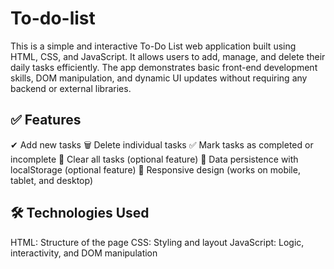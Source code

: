 # To-do-list
This is a simple and interactive To-Do List web application built using HTML, CSS, and JavaScript. It allows users to add, manage, and delete their daily tasks efficiently. The app demonstrates basic front-end development skills, DOM manipulation, and dynamic UI updates without requiring any backend or external libraries.

## ✅ Features
✔ Add new tasks
🗑 Delete individual tasks
✅ Mark tasks as completed or incomplete
🧹 Clear all tasks (optional feature)
💾 Data persistence with localStorage (optional feature)
🎨 Responsive design (works on mobile, tablet, and desktop)

## 🛠 Technologies Used
HTML: Structure of the page
CSS: Styling and layout
JavaScript: Logic, interactivity, and DOM manipulation

